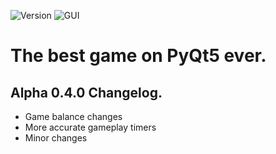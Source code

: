 ![Version](https://img.shields.io/badge/Version-Alpha%200.4.0-red) ![GUI](https://img.shields.io/badge/GUI-PyQt5-brightgreen)

# The best game on PyQt5 ever.


## Alpha 0.4.0 Changelog.
- Game balance changes
- More accurate gameplay timers
- Minor changes